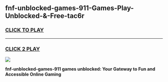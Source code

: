 
## fnf-unblocked-games-911-Games-Play-Unblocked-&-Free-tac6r
<h3>
<a href="https://premium76.site?title=fnf-unblocked-games-911&ref=24A">CLICK TO PLAY</a></h3>
<hr>

<h3>
<a href="https://premium76.site?title=fnf-unblocked-games-911&ref=24A">CLICK 2 PLAY</a>
  
</h3>

<a href="https://premium76.site?title=fnf-unblocked-games-911&ref=24A"><img src="https://clearcache.store/games.png"></a>


**fnf-unblocked-games-911 games unblocked: Your Gateway to Fun and Accessible Online Gaming**
